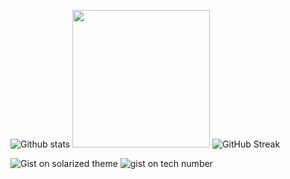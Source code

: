 <div>
  <p>
    <!-- Github stats -->
    <picture>
      <source
        srcset="https://github-readme-stats.vercel.app/api?username=dampdigits&show=reviews,discussions_started,discussions_answered,prs_merged,prs_merged_percentage,issues,contribs&rank_icon=github&show_icons=true&hide=reviews,discussions_answered,prs,prs_merged&theme=radical&hide_border=true"
        media="(prefers-color-scheme: dark)"
      />
      <source
        srcset="https://github-readme-stats.vercel.app/api?username=dampdigits&show=reviews,discussions_started,discussions_answered,prs_merged,prs_merged_percentage,issues,contribs&rank_icon=github&show_icons=true&hide=reviews,discussions_answered,prs,prs_merged&theme=buefy&hide_border=true"
        media="(prefers-color-scheme: light), (prefers-color-scheme: no-preference)"
      />
      <img alt="Github stats" src="https://github.com/dampdigits" />
    </picture>
    <!-- Most used languages -->
    <picture>
      <source
        srcset="https://github-readme-stats.vercel.app/api/top-langs/?username=dampdigits&layout=compact&langs_count=20&size_weight=0.4&theme=radical&hide_border=true&card_width=326"
        media="(prefers-color-scheme: dark)"
      />
      <source
        srcset="https://github-readme-stats.vercel.app/api/top-langs/?username=dampdigits&layout=compact&langs_count=20&size_weight=0.4&theme=buefy&hide_border=true&card_width=326"
        media="(prefers-color-scheme: light), (prefers-color-scheme: no-preference)"
      />
      <img height=220 src="https://github.com/dampdigits" />
    </picture>
      <!-- Github streak -->
    <picture>
      <source
        srcset="https://streak-stats.demolab.com?user=dampdigits&theme=radical&card_width=804&hide_border=true"
        media="(prefers-color-scheme: dark)"
      />
      <source
        srcset="https://streak-stats.demolab.com?user=dampdigits&theme=buefy&card_width=804&hide_border=true"
        media="(prefers-color-scheme: light), (prefers-color-scheme: no-preference)"
      />
      <img alt="GitHub Streak" src="https://github.com/dampdigits?tab=overview&from=2024-03-01&to=2024-03-11" />
    </picture>
  </p>
  <p>
    <!--Gists-->
    <picture> <!-- Gist-1 -->
      <source
        srcset="https://github-readme-stats.vercel.app/api/gist?id=a1fbcf15c46dbe639f69930038ca43d3&theme=radical&hide_border=true"
        media="(prefers-color-scheme: dark)"
      />
      <source
        srcset="https://github-readme-stats.vercel.app/api/gist?id=a1fbcf15c46dbe639f69930038ca43d3&theme=buefy&hide_border=true"
        media="(prefers-color-scheme: light), (prefers-color-scheme: no-preference)"
      />
      <img alt="Gist on solarized theme" src="https://gist.github.com/dampdigits/a1fbcf15c46dbe639f69930038ca43d3" />
    </picture>
    <picture> <!-- Gist-2 -->
      <source
        srcset="https://github-readme-stats.vercel.app/api/gist?id=abefc4c97287c6d91a3ea113de03d739&theme=radical&hide_border=true"
        media="(prefers-color-scheme: dark)"
      />
      <source
        srcset="https://github-readme-stats.vercel.app/api/gist?id=abefc4c97287c6d91a3ea113de03d739&theme=buefy&hide_border=true"
        media="(prefers-color-scheme: light), (prefers-color-scheme: no-preference)"
      />
      <img alt="gist on tech number" src="(https://gist.github.com/dampdigits/abefc4c97287c6d91a3ea113de03d739" />
    </picture>
  </p>
</div>
<br>